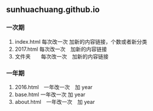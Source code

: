 ## sunhuachuang.github.io
### 一次期
1. index.html 每次改一次 加新的内容链接，个数或者新分类
1. 2017.html 每次改一次　加新的内容链接
1. 文件夹　　每次改一次　加新的内容链接


### 一年期
1. 2016.html　一年改一次　加 year
1. base.html 一年改一次 加 year
1. about.html　一年改一次　加 year
